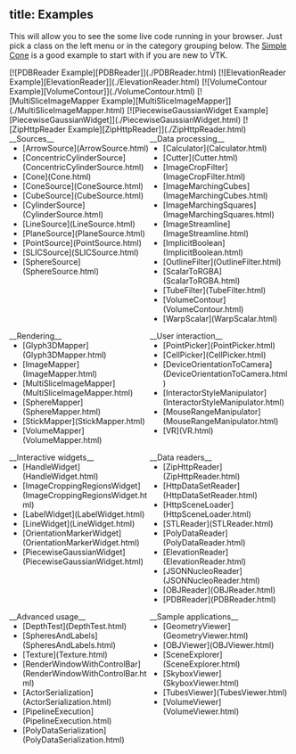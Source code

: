 title: Examples
---

<style>
  .categories {
    display: flex;
    flex-direction: row;
    flex-wrap: wrap;
  }
  
  .category {
    flex: 1;
    min-width: 225px;
  }

  .categories br {
    display: none;
  }

  .category ul {
    margin-top: 0;
  }

  .gallery img {
    width: 16%;
    display: inline-block;
    padding: 2px;
  }

  .gallery br {
    display: none;
  }
</style>

This will allow you to see the some live code running in your browser. Just pick a class on the left menu or in the category grouping below. The [Simple Cone](SimpleCone.html) is a good example to start with if you are new to VTK.

<div class="gallery">
[![PDBReader Example][PDBReader]](./PDBReader.html)
[![ElevationReader Example][ElevationReader]](./ElevationReader.html)
[![VolumeContour Example][VolumeContour]](./VolumeContour.html)
[![MultiSliceImageMapper Example][MultiSliceImageMapper]](./MultiSliceImageMapper.html)
[![PiecewiseGaussianWidget Example][PiecewiseGaussianWidget]](./PiecewiseGaussianWidget.html)
[![ZipHttpReader Example][ZipHttpReader]](./ZipHttpReader.html)
</div>

<div class="categories">

<div class="category">
__Sources__

<ul>
<li>[ArrowSource](ArrowSource.html)</li>
<li>[ConcentricCylinderSource](ConcentricCylinderSource.html)</li>
<li>[Cone](Cone.html)</li>
<li>[ConeSource](ConeSource.html)</li>
<li>[CubeSource](CubeSource.html)</li>
<li>[CylinderSource](CylinderSource.html)</li>
<li>[LineSource](LineSource.html)</li>
<li>[PlaneSource](PlaneSource.html)</li>
<li>[PointSource](PointSource.html)</li>
<li>[SLICSource](SLICSource.html)</li>
<li>[SphereSource](SphereSource.html)</li>
</ul>

</div>
<div class="category">
__Data processing__

<ul>
<li>[Calculator](Calculator.html)</li>
<li>[Cutter](Cutter.html)</li>
<li>[ImageCropFilter](ImageCropFilter.html)</li>
<li>[ImageMarchingCubes](ImageMarchingCubes.html)</li>
<li>[ImageMarchingSquares](ImageMarchingSquares.html)</li>
<li>[ImageStreamline](ImageStreamline.html)</li>
<li>[ImplicitBoolean](ImplicitBoolean.html)</li>
<li>[OutlineFilter](OutlineFilter.html)</li>
<li>[ScalarToRGBA](ScalarToRGBA.html)</li>
<li>[TubeFilter](TubeFilter.html)</li>
<li>[VolumeContour](VolumeContour.html)</li>
<li>[WarpScalar](WarpScalar.html)</li>
</ul>

</div>
<div class="category">
__Rendering__

<ul>
<li>[Glyph3DMapper](Glyph3DMapper.html)</li>
<li>[ImageMapper](ImageMapper.html)</li>
<li>[MultiSliceImageMapper](MultiSliceImageMapper.html)</li>
<li>[SphereMapper](SphereMapper.html)</li>
<li>[StickMapper](StickMapper.html)</li>
<li>[VolumeMapper](VolumeMapper.html)</li>
</ul>

</div>
<div class="category">
__User interaction__

<ul>
<li>[PointPicker](PointPicker.html)</li>
<li>[CellPicker](CellPicker.html)</li>
<li>[DeviceOrientationToCamera](DeviceOrientationToCamera.html)</li>
<li>[InteractorStyleManipulator](InteractorStyleManipulator.html)</li>
<li>[MouseRangeManipulator](MouseRangeManipulator.html)</li>
<li>[VR](VR.html)</li>
</ul>

</div>
<div class="category">
__Interactive widgets__

<ul>
<li>[HandleWidget](HandleWidget.html)</li>
<li>[ImageCroppingRegionsWidget](ImageCroppingRegionsWidget.html)</li>
<li>[LabelWidget](LabelWidget.html)</li>
<li>[LineWidget](LineWidget.html)</li>
<li>[OrientationMarkerWidget](OrientationMarkerWidget.html)</li>
<li>[PiecewiseGaussianWidget](PiecewiseGaussianWidget.html)</li>
</ul>

</div>
<div class="category">
__Data readers__

<ul>
<li>[ZipHttpReader](ZipHttpReader.html)</li>
<li>[HttpDataSetReader](HttpDataSetReader.html)</li>
<li>[HttpSceneLoader](HttpSceneLoader.html)</li>
<li>[STLReader](STLReader.html)</li>
<li>[PolyDataReader](PolyDataReader.html)</li>
<li>[ElevationReader](ElevationReader.html)</li>
<li>[JSONNucleoReader](JSONNucleoReader.html)</li>
<li>[OBJReader](OBJReader.html)</li>
<li>[PDBReader](PDBReader.html)</li>
</ul>

</div>
<div class="category">
__Advanced usage__

<ul>
<li>[DepthTest](DepthTest.html)</li>
<li>[SpheresAndLabels](SpheresAndLabels.html)</li>
<li>[Texture](Texture.html)</li>
<li>[RenderWindowWithControlBar](RenderWindowWithControlBar.html)</li>
<li>[ActorSerialization](ActorSerialization.html)</li>
<li>[PipelineExecution](PipelineExecution.html)</li>
<li>[PolyDataSerialization](PolyDataSerialization.html)</li>
</ul>

</div>

<div class="category">
__Sample applications__

<ul>
<li>[GeometryViewer](GeometryViewer.html)</li>
<li>[OBJViewer](OBJViewer.html)</li>
<li>[SceneExplorer](SceneExplorer.html)</li>
<li>[SkyboxViewer](SkyboxViewer.html)</li>
<li>[TubesViewer](TubesViewer.html)</li>
<li>[VolumeViewer](VolumeViewer.html)</li>
</ul>

</div>

<div class="category">
</div>
</div>

[ElevationReader]: ../docs/gallery/ElevationReader.jpg
[MultiSliceImageMapper]: ../docs/gallery/MultiSliceImageMapper.jpg
[PDBReader]: ../docs/gallery/PDBReader.jpg
[PiecewiseGaussianWidget]: ../docs/gallery/PiecewiseGaussianWidget.jpg
[VolumeContour]: ../docs/gallery/VolumeContour.jpg
[ZipHttpReader]: ../docs/gallery/ZipHttpReader.jpg
